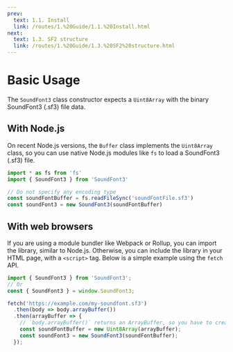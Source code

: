 ```yaml
---
prev:
  text: 1.1. Install
  link: /routes/1.%20Guide/1.1.%20Install.html
next:
  text: 1.3. SF2 structure
  link: /routes/1.%20Guide/1.3.%20SF2%20structure.html
---
```


# Basic Usage

The `SoundFont3` class constructor expects a `Uint8Array` with the binary SoundFont3 (.sf3) file data.

## With Node.js

On recent Node.js versions, the `Buffer` class implements the `Uint8Array` class, so you can use native Node.js modules like `fs` to load a SoundFont3 (.sf3) file.

```typescript
import * as fs from 'fs'
import { SoundFont3 } from 'SoundFont3'

// Do not specify any encoding type
const soundFontBuffer = fs.readFileSync('soundFontFile.sf3')
const soundFont3 = new SoundFont3(soundFontBuffer)
```

## With web browsers

If you are using a module bundler like Webpack or Rollup, you can import the library, similar to Node.js. Otherwise, you can include the library in your HTML page, with a `<script>` tag. Below is a simple example using the `fetch` API.

```typescript
import { SoundFont3 } from 'SoundFont3';
// Or
const { SoundFont3 } = window.SoundFont3;

fetch('https://example.com/my-soundfont.sf3')
  .then(body => body.arrayBuffer())
  .then(arrayBuffer => {
    // `body.arrayBuffer()` returns an ArrayBuffer, so you have to create a Uint8Array first
    const soundFontBuffer = new Uint8Array(arrayBuffer);
    const soundFont3 = new SoundFont3(soundFontBuffer);
  });
```
